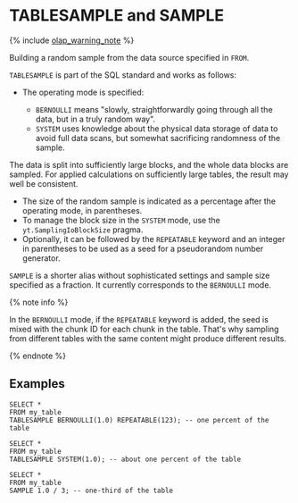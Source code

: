 # TABLESAMPLE and SAMPLE

{% include [olap_warning_note](../../../../../_includes/not_allow_for_olap_note.md) %}

Building a random sample from the data source specified in `FROM`.

`TABLESAMPLE` is part of the SQL standard and works as follows:

* The operating mode is specified:

  * `BERNOULLI` means "slowly, straightforwardly going through all the data, but in a truly random way".
  * `SYSTEM` uses knowledge about the physical data storage of data to avoid full data scans, but somewhat sacrificing randomness of the sample.

The data is split into sufficiently large blocks, and the whole data blocks are sampled. For applied calculations on sufficiently large tables, the result may well be consistent.

* The size of the random sample is indicated as a percentage after the operating mode, in parentheses.
* To manage the block size in the `SYSTEM` mode, use the `yt.SamplingIoBlockSize` pragma.
* Optionally, it can be followed by the `REPEATABLE` keyword and an integer in parentheses to be used as a seed for a pseudorandom number generator.

`SAMPLE` is a shorter alias without sophisticated settings and sample size specified as a fraction. It currently corresponds to the `BERNOULLI` mode.

{% note info %}

In the `BERNOULLI` mode, if the `REPEATABLE` keyword is added, the seed is mixed with the chunk ID for each chunk in the table. That's why sampling from different tables with the same content might produce different results.

{% endnote %}

## Examples

```yql
SELECT *
FROM my_table
TABLESAMPLE BERNOULLI(1.0) REPEATABLE(123); -- one percent of the table
```

```yql
SELECT *
FROM my_table
TABLESAMPLE SYSTEM(1.0); -- about one percent of the table
```

```yql
SELECT *
FROM my_table
SAMPLE 1.0 / 3; -- one-third of the table
```

